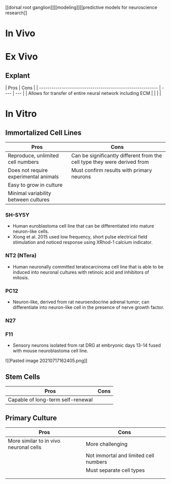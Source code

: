 [[dorsal root ganglion]][[modeling]][[predictive models for neuroscience research]]

# In Vivo

# Ex Vivo
## Explant
| Pros                                                       | Cons | 
| ---------------------------------------------------------- | ---- | --- |
| Allows for transfer of entire neural network including ECM |      |     |     |

# In Vitro

## Immortalized Cell Lines
| Pros                                  | Cons                                                                     |
| ------------------------------------- | ------------------------------------------------------------------------ |
| Reproduce, unlimited cell numbers     | Can be significantly different from the cell type they were derived from |
| Does not require experimental animals |  Must confirm results with primary neurons                                                                        |
| Easy to grow in culture               |                                                                          |
| Minimal variability between cultures  |                                                                          |                                                                     |

### SH-SY5Y
- Human euroblastoma cell line that can be differentiated into mature neuron-like cells.
- Xiong et al. 2015 used low frequency, short pulse electrical field stimulation and noticed response using XRhod-1 calcium indicator.

### NT2 (NTera)
- Human neuronally committed teratocarcinoma cell line that is able to be induced into neuronal cultures with retinoic acid and inhibitors of mitosis.

### PC12
- Neuron-like, derived from rat neuroendocrine adrenal tumor; can differentiate into neuron-like cell in the presence of nerve growth factor.

### N27

### F11 
- Sensory neurons isolated from rat DRG at embryonic days 13-14 fused with mouse neuroblastoma cell line.

![[Pasted image 20210717162405.png]]

## Stem Cells
| Pros | Cons |
| ---- | ---- |
| Capable of long-term self-renewal     |      |

## Primary Culture

| Pros                                   | Cons                                  |
| -------------------------------------- | ------------------------------------- |
| More similar to in vivo neuronal cells | More challenging                      |
|                                        | Not immortal and limited cell numbers |
|                                        | Must separate cell types              |
|                                        |                                       |
|                                        |                                       |
###